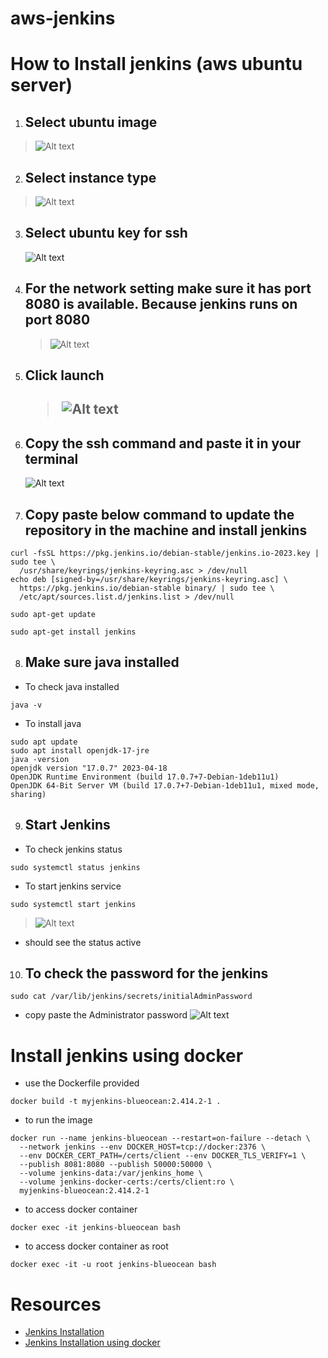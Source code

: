 # aws-jenkins

# How to Install jenkins (aws ubuntu server)

1. <h2>Select ubuntu image </h2>

> ![Alt text](/images/image-1.png)

2. <h2> Select instance type </h2>

> ![Alt text](/images/image.png)

3. <h2>Select ubuntu key for ssh</h2>

   ![Alt text](/images/image-2.png)

4. <h2>For the network setting make sure it has port 8080 is available. Because jenkins runs on port 8080</h2>

   > ![Alt text](/images/image-3.png)

5. <h2>Click launch<h2>

   > ![Alt text](/images/image-4.png)

6. <h2>Copy the ssh command and paste it in your terminal</h2

   > ![Alt text](/images/image-5.png)

7. <h2>Copy paste below command to update the repository in the machine and install jenkins</h2>

```
curl -fsSL https://pkg.jenkins.io/debian-stable/jenkins.io-2023.key | sudo tee \
  /usr/share/keyrings/jenkins-keyring.asc > /dev/null
echo deb [signed-by=/usr/share/keyrings/jenkins-keyring.asc] \
  https://pkg.jenkins.io/debian-stable binary/ | sudo tee \
  /etc/apt/sources.list.d/jenkins.list > /dev/null
```

```
sudo apt-get update
```

```
sudo apt-get install jenkins
```

8. <h2>Make sure java installed</h2>

- To check java installed

```
java -v
```

- To install java

```
sudo apt update
sudo apt install openjdk-17-jre
java -version
openjdk version "17.0.7" 2023-04-18
OpenJDK Runtime Environment (build 17.0.7+7-Debian-1deb11u1)
OpenJDK 64-Bit Server VM (build 17.0.7+7-Debian-1deb11u1, mixed mode, sharing)
```

9. <h2>Start Jenkins</h2>

- To check jenkins status

```
sudo systemctl status jenkins
```

- To start jenkins service

```
sudo systemctl start jenkins
```

> ![Alt text](/images/image-6.png)

- should see the status active

10. <h2>To check the password for the jenkins</h2>

```
sudo cat /var/lib/jenkins/secrets/initialAdminPassword
```

- copy paste the Administrator password
  ![Alt text](/images/image-7.png)

# Install jenkins using docker

- use the Dockerfile provided

```
docker build -t myjenkins-blueocean:2.414.2-1 .
```

- to run the image

```
docker run --name jenkins-blueocean --restart=on-failure --detach \
  --network jenkins --env DOCKER_HOST=tcp://docker:2376 \
  --env DOCKER_CERT_PATH=/certs/client --env DOCKER_TLS_VERIFY=1 \
  --publish 8081:8080 --publish 50000:50000 \
  --volume jenkins-data:/var/jenkins_home \
  --volume jenkins-docker-certs:/certs/client:ro \
  myjenkins-blueocean:2.414.2-1
```

- to access docker container

```
docker exec -it jenkins-blueocean bash
```

- to access docker container as root

```
docker exec -it -u root jenkins-blueocean bash
```

# Resources

- <a href="https://www.jenkins.io/doc/book/installing/linux/#debianubuntu">Jenkins Installation</a>
- <a href="https://www.jenkins.io/doc/book/installing/docker/">Jenkins Installation using docker</a>
